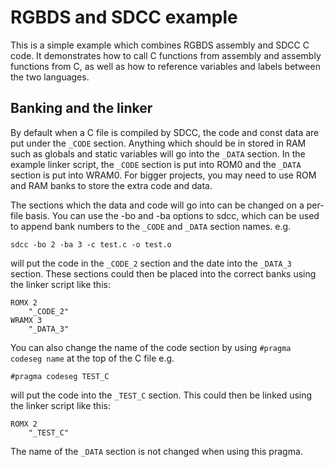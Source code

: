 # RGBDS and SDCC example
This is a simple example which combines RGBDS assembly and SDCC C code. It demonstrates how to call C functions from assembly and assembly functions from C, as well as how to reference variables and labels between the two languages.

## Banking and the linker
By default when a C file is compiled by SDCC, the code and const data are put under the `_CODE` section.
Anything which should be in stored in RAM such as globals and static variables will go into the `_DATA` section.
In the example linker script, the `_CODE` section is put into ROM0 and the `_DATA` section is put into WRAM0.
For bigger projects, you may need to use ROM and RAM banks to store the extra code and data.

The sections which the data and code will go into can be changed on a per-file basis.
You can use the -bo and -ba options to sdcc, which can be used to append bank numbers to the `_CODE` and `_DATA` section names. e.g.

```sdcc -bo 2 -ba 3 -c test.c -o test.o```

will put the code in the `_CODE_2` section and the date into the `_DATA_3` section.
These sections could then be placed into the correct banks using the linker script like this:
```
ROMX 2
    "_CODE_2"
WRAMX 3
    "_DATA_3"
```
You can also change the name of the code section by using `#pragma codeseg name` at the top of the C file e.g.

```#pragma codeseg TEST_C```

will put the code into the `_TEST_C` section.
This could then be linked using the linker script like this:
```
ROMX 2
    "_TEST_C"
```
The name of the `_DATA` section is not changed when using this pragma.